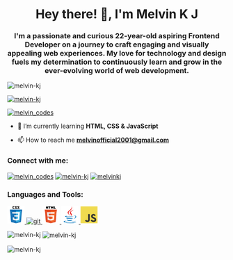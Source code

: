 <h1 align="center">Hey there! 👋, I'm Melvin K J</h1>
<h3 align="center">I'm a passionate and curious 22-year-old aspiring Frontend Developer on a journey to craft engaging and visually appealing web experiences. My love for technology and design fuels my determination to continuously learn and grow in the ever-evolving world of web development.</h3>

<p align="left"> <img src="https://komarev.com/ghpvc/?username=melvin-kj&label=Profile%20views&color=0e75b6&style=flat" alt="melvin-kj" /> </p>

<p align="left"> <a href="https://github.com/ryo-ma/github-profile-trophy"><img src="https://github-profile-trophy.vercel.app/?username=melvin-kj" alt="melvin-kj" /></a> </p>

<p align="left"> <a href="https://twitter.com/melvin_codes" target="blank"><img src="https://img.shields.io/twitter/follow/melvin_codes?logo=twitter&style=for-the-badge" alt="melvin_codes" /></a> </p>

- 🌱 I’m currently learning **HTML, CSS & JavaScript**

- 📫 How to reach me **melvinofficial2001@gmail.com**

<h3 align="left">Connect with me:</h3>
<p align="left">
<a href="https://twitter.com/melvin_codes" target="blank"><img align="center" src="https://raw.githubusercontent.com/rahuldkjain/github-profile-readme-generator/master/src/images/icons/Social/twitter.svg" alt="melvin_codes" height="30" width="40" /></a>
<a href="https://linkedin.com/in/melvin-kj" target="blank"><img align="center" src="https://raw.githubusercontent.com/rahuldkjain/github-profile-readme-generator/master/src/images/icons/Social/linked-in-alt.svg" alt="melvin-kj" height="30" width="40" /></a>
<a href="https://www.leetcode.com/melvinkj" target="blank"><img align="center" src="https://raw.githubusercontent.com/rahuldkjain/github-profile-readme-generator/master/src/images/icons/Social/leet-code.svg" alt="melvinkj" height="30" width="40" /></a>
</p>

<h3 align="left">Languages and Tools:</h3>
<p align="left"> <a href="https://www.w3schools.com/css/" target="_blank" rel="noreferrer"> <img src="https://raw.githubusercontent.com/devicons/devicon/master/icons/css3/css3-original-wordmark.svg" alt="css3" width="40" height="40"/> </a> <a href="https://git-scm.com/" target="_blank" rel="noreferrer"> <img src="https://www.vectorlogo.zone/logos/git-scm/git-scm-icon.svg" alt="git" width="40" height="40"/> </a> <a href="https://www.w3.org/html/" target="_blank" rel="noreferrer"> <img src="https://raw.githubusercontent.com/devicons/devicon/master/icons/html5/html5-original-wordmark.svg" alt="html5" width="40" height="40"/> </a> <a href="https://www.java.com" target="_blank" rel="noreferrer"> <img src="https://raw.githubusercontent.com/devicons/devicon/master/icons/java/java-original.svg" alt="java" width="40" height="40"/> </a> <a href="https://developer.mozilla.org/en-US/docs/Web/JavaScript" target="_blank" rel="noreferrer"> <img src="https://raw.githubusercontent.com/devicons/devicon/master/icons/javascript/javascript-original.svg" alt="javascript" width="40" height="40"/> </a> </p>

<p><img align="left" src="https://github-readme-stats.vercel.app/api/top-langs?username=melvin-kj&show_icons=true&locale=en&layout=compact" alt="melvin-kj" /></p>

<p>&nbsp;<img align="center" src="https://github-readme-stats.vercel.app/api?username=melvin-kj&show_icons=true&locale=en" alt="melvin-kj" /></p>

<p><img align="center" src="https://github-readme-streak-stats.herokuapp.com/?user=melvin-kj&" alt="melvin-kj" /></p>

